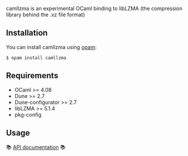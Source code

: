 camllzma is an experimental OCaml binding to libLZMA (the compression library behind the .xz file format)

## Installation

You can install camllzma using [opam](https://opam.ocaml.org):
```
$ opam install camllzma
```

## Requirements

- OCaml >= 4.08
- Dune >= 2.7
- Dune-configurator >= 2.7
- libLZMA >= 5.1.4
- pkg-config

## Usage

:books: [API documentation](https://kit-ty-kate.github.io/camllzma) :books:
